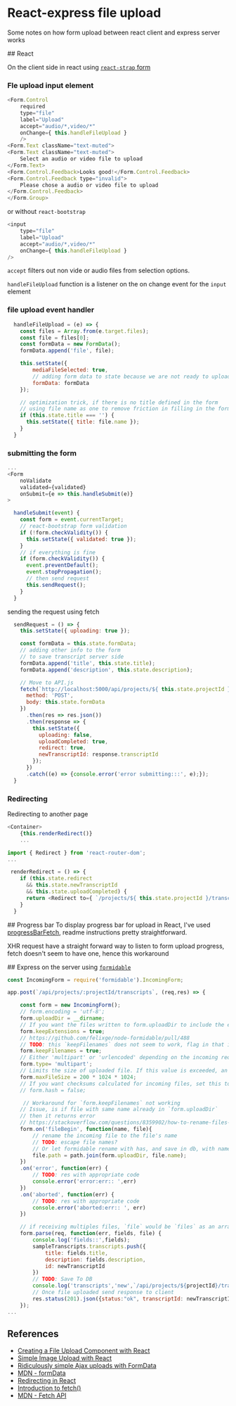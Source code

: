 # React-express file upload
Some notes on how form upload between react client and express server works

## React 

On the client side in react using [`react-strap` form](https://react-bootstrap.github.io/components/forms/#forms-validation-native)

### Fle upload input element

```js
<Form.Control
    required
    type="file"
    label="Upload"
    accept="audio/*,video/*"
    onChange={ this.handleFileUpload }
    />
<Form.Text className="text-muted">
<Form.Text className="text-muted">
    Select an audio or video file to upload
</Form.Text>
<Form.Control.Feedback>Looks good!</Form.Control.Feedback>
<Form.Control.Feedback type="invalid">
    Please chose a audio or video file to upload
</Form.Control.Feedback>
</Form.Group>
```

or without `react-bootstrap`
```js
<input
    type="file"
    label="Upload"
    accept="audio/*,video/*"
    onChange={ this.handleFileUpload }
/>
```

`accept` filters out non vide or audio files from selection options.

`handleFileUpload` function is a listener on the on change event for the `input` element

### file upload event handler 

```js
  handleFileUpload = (e) => {
    const files = Array.from(e.target.files);
    const file = files[0];
    const formData = new FormData();
    formData.append('file', file);

    this.setState({ 
        mediaFileSelected: true, 
        // adding form data to state because we are not ready to upload yet
        formData: formData 
    });

    // optimization trick, if there is no title defined in the form
    // using file name as one to remove friction in filling in the form
    if (this.state.title === '') {
      this.setState({ title: file.name });
    }
  }
```


### submitting the form 

```js
...
<Form
    noValidate
    validated={validated}
    onSubmit={e => this.handleSubmit(e)}
>
```


```js
  handleSubmit(event) {
    const form = event.currentTarget;
    // react-bootstrap form validation
    if (!form.checkValidity()) {
      this.setState({ validated: true });
    }
    // if everything is fine
    if (form.checkValidity()) {
      event.preventDefault();
      event.stopPropagation();
      // then send request
      this.sendRequest();
    }
  }
```

sending the request using fetch
```js
  sendRequest = () => {
    this.setState({ uploading: true });

    const formData = this.state.formData;
    // adding other info to the form
    // to save transcript server side 
    formData.append('title', this.state.title);
    formData.append('description', this.state.description);

    // Move to API.js
    fetch(`http://localhost:5000/api/projects/${ this.state.projectId }/transcripts`, {
      method: 'POST',
      body: this.state.formData
    })
      .then(res => res.json())
      .then(response => {
        this.setState({
          uploading: false,
          uploadCompleted: true,
          redirect: true,
          newTranscriptId: response.transcriptId
        });
      })
      .catch((e) => {console.error('error submitting:::', e);});
  }
  ```

### Redirecting
Redirecting to another page 

```js
<Container>
    {this.renderRedirect()}
    ...
```

```js
import { Redirect } from 'react-router-dom';
...

 renderRedirect = () => {
    if (this.state.redirect
      && this.state.newTranscriptId
      && this.state.uploadCompleted) {
      return <Redirect to={ `/projects/${ this.state.projectId }/transcripts/${ this.state.newTranscriptId }` } />;
    }
  }
```

## Progress bar 
To display progress bar for upload in React, I've used [progressBarFetch](https://www.npmjs.com/package/react-fetch-progressbar), readme instructions pretty straightforward. 

XHR request have a straight forward way to listen to form upload progress, fetch doesn't seem to have one, hence this workaround


## Express
on the server using [`formidable`](https://www.npmjs.com/package/formidable)

```js
const IncomingForm = require('formidable').IncomingForm;

app.post(`/api/projects/:projectId/transcripts`, (req,res) => {

    const form = new IncomingForm();
    // form.encoding = 'utf-8';
    form.uploadDir = __dirname;
    // If you want the files written to form.uploadDir to include the extensions of the original files, set this property to true.
    form.keepExtensions = true;
    // https://github.com/felixge/node-formidable/pull/488
    // TODO: this `keepFilenames` does not seem to work, flag in that issue?
    form.keepFilenames = true;
    // Either 'multipart' or 'urlencoded' depending on the incoming request.
    form.type= 'multipart';
    // Limits the size of uploaded file. If this value is exceeded, an 'error' event is emitted. The default size is 200MB.
    form.maxFileSize = 200 * 1024 * 1024;
    // If you want checksums calculated for incoming files, set this to either 'sha1' or 'md5' otherwise to false.
    // form.hash = false;

     // Workaround for `form.keepFilenames` not working
    // Issue, is if file with same name already in `form.uploadDir` 
    // then it returns error
    // https://stackoverflow.com/questions/8359902/how-to-rename-files-parsed-by-formidable
    form.on('fileBegin', function(name, file){
        // rename the incoming file to the file's name
        // TODO: escape file names? 
        // Or let formidable rename with has, and save in db, with name of original as well?
        file.path = path.join(form.uploadDir, file.name);
    })
    .on('error', function(err) {
        // TODO: res with appropriate code
        console.error('error:err:: ',err)
    })
    .on('aborted', function(err) {
        // TODO: res with appropriate code
        console.error('aborted:err:: ', err)
    })

    // if receiving multiples files, `file` would be `files` as an array
    form.parse(req, function(err, fields, file) {
        console.log('fields::',fields);
        sampleTranscripts.transcripts.push({
            title: fields.title, 
            description: fields.description,
            id: newTranscriptId
        })
        // TODO: Save To DB
        console.log('transcripts','new',`/api/projects/${projectId}/transcripts`, newTranscriptId);
        // Once file uploaded send response to client
        res.status(201).json({status:"ok", transcriptId: newTranscriptId })
    });
...
```


## References
- [Creating a File Upload Component with React](https://malcoded.com/posts/react-file-upload/)
- [Simple Image Upload with React](https://codeburst.io/react-image-upload-with-kittens-cc96430eaece)
- [Ridiculously simple Ajax uploads with FormData](https://thoughtbot.com/blog/ridiculously-simple-ajax-uploads-with-formdata)
- [MDN - formData](https://developer.mozilla.org/en-US/docs/Web/API/FormData/FormData)
- [Redirecting in React](https://medium.com/@anneeb/redirecting-in-react-4de5e517354a)
- [Introduction to fetch()](https://developers.google.com/web/updates/2015/03/introduction-to-fetch)
- [MDN - Fetch API](https://developer.mozilla.org/en-US/docs/Web/API/Fetch_API)